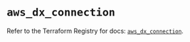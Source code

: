 # `aws_dx_connection`

Refer to the Terraform Registry for docs: [`aws_dx_connection`](https://registry.terraform.io/providers/hashicorp/aws/3.76.1/docs/resources/dx_connection).

